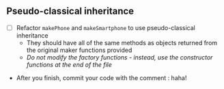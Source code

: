 ## Pseudo-classical inheritance
* [ ] Refactor `makePhone` and `makeSmartphone` to use pseudo-classical inheritance
  * They should have all of the same methods as objects returned from the original maker functions provided
  * _Do not modify the factory functions - instead, use the constructor functions at the end of the file_
* After you finish, commit your code with the comment : haha!

